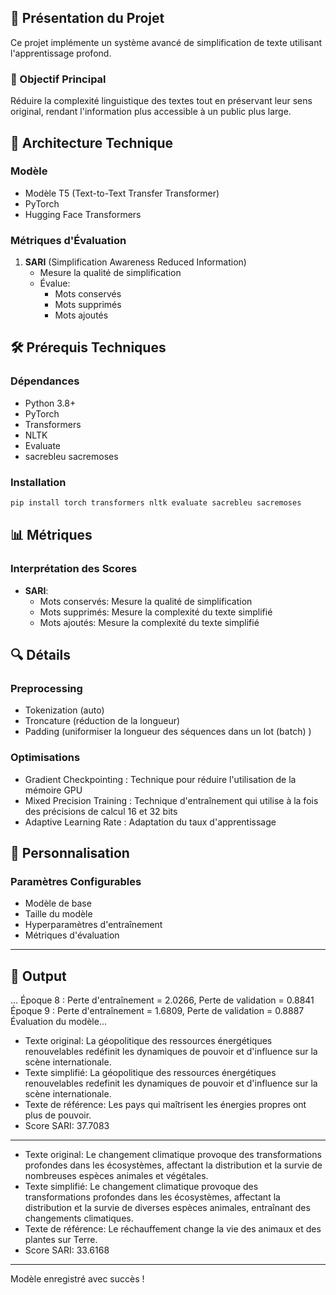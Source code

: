 ## 🤖 Présentation du Projet

Ce projet implémente un système avancé de simplification de texte utilisant l'apprentissage profond.

### 🎯 Objectif Principal
Réduire la complexité linguistique des textes tout en préservant leur sens original, rendant l'information plus accessible à un public plus large.

## 🧠 Architecture Technique

### Modèle
- Modèle T5 (Text-to-Text Transfer Transformer)
- PyTorch
- Hugging Face Transformers

### Métriques d'Évaluation
1. **SARI** (Simplification Awareness Reduced Information)
   - Mesure la qualité de simplification
   - Évalue:
     * Mots conservés
     * Mots supprimés
     * Mots ajoutés

## 🛠 Prérequis Techniques

### Dépendances
- Python 3.8+
- PyTorch
- Transformers
- NLTK
- Evaluate
- sacrebleu sacremoses

### Installation
```bash
pip install torch transformers nltk evaluate sacrebleu sacremoses
```

## 📊 Métriques

### Interprétation des Scores
- **SARI**: 
  * Mots conservés: Mesure la qualité de simplification
  * Mots supprimés: Mesure la complexité du texte simplifié
  * Mots ajoutés: Mesure la complexité du texte simplifié


## 🔍 Détails 

### Preprocessing
- Tokenization (auto)
- Troncature (réduction de la longueur)
- Padding (uniformiser la longueur des séquences dans un lot (batch) )

### Optimisations
- Gradient Checkpointing : Technique pour réduire l'utilisation de la mémoire GPU
- Mixed Precision Training : Technique d'entraînement qui utilise à la fois des précisions de calcul 16 et 32 bits
- Adaptive Learning Rate : Adaptation du taux d'apprentissage

## 🧩 Personnalisation

### Paramètres Configurables
- Modèle de base
- Taille du modèle
- Hyperparamètres d'entraînement
- Métriques d'évaluation
---

## 🌟 Output

...
Époque 8 : Perte d'entraînement = 2.0266, Perte de validation = 0.8841
Époque 9 : Perte d'entraînement = 1.6809, Perte de validation = 0.8887
Évaluation du modèle...
  - Texte original: La géopolitique des ressources énergétiques renouvelables redéfinit les dynamiques de pouvoir et d'influence sur la scène internationale.
  - Texte simplifié: La géopolitique des ressources énergétiques renouvelables redefinit les dynamiques de pouvoir et d'influence sur la scène internationale.
  - Texte de référence: Les pays qui maîtrisent les énergies propres ont plus de pouvoir.
  - Score SARI: 37.7083
****************
  - Texte original: Le changement climatique provoque des transformations profondes dans les écosystèmes, affectant la distribution et la survie de nombreuses espèces animales et végétales.
  - Texte simplifié: Le changement climatique provoque des transformations profondes dans les écosystèmes, affectant la distribution et la survie de diverses espèces animales, entraînant des changements climatiques.
  - Texte de référence: Le réchauffement change la vie des animaux et des plantes sur Terre.
  - Score SARI: 33.6168
****************

Modèle enregistré avec succès !
